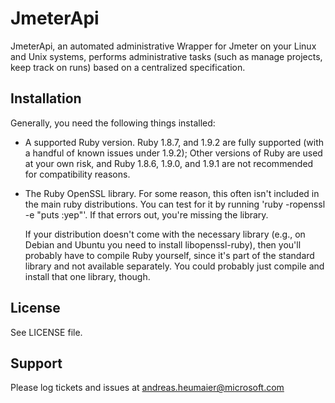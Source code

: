 JmeterApi
======

JmeterApi, an automated administrative Wrapper for Jmeter on your Linux and Unix systems, performs
administrative tasks (such as manage projects, keep track on runs) based on a centralized specification.


Installation
------------

Generally, you need the following things installed:

* A supported Ruby version. Ruby 1.8.7, and 1.9.2 are fully supported
  (with a handful of known issues under 1.9.2); Other versions of Ruby
  are used at your own risk, and Ruby 1.8.6, 1.9.0, and 1.9.1 are not
  recommended for compatibility reasons.

* The Ruby OpenSSL library.  For some reason, this often isn't included
  in the main ruby distributions.  You can test for it by running
  'ruby -ropenssl -e "puts :yep"'.  If that errors out, you're missing the
  library.

  If your distribution doesn't come with the necessary library (e.g., on Debian
  and Ubuntu you need to install libopenssl-ruby), then you'll probably have to
  compile Ruby yourself, since it's part of the standard library and not
  available separately.  You could probably just compile and install that one
  library, though.

License
-------

See LICENSE file.

Support
-------

Please log tickets and issues at andreas.heumaier@microsoft.com
